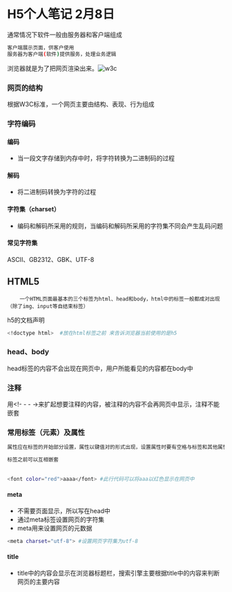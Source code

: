 # H5个人笔记  2月8日



通常情况下软件一般由服务器和客户端组成

```bash
客户端展示页面，供客户使用
服务器为客户端(软件)提供服务，处理业务逻辑
```

浏览器就是为了把网页渲染出来。![w3c](C:\Users\LENOVO\Desktop\练习文件\h5-css3\w3c.jpg)

### 网页的结构

根据W3C标准，一个网页主要由结构、表现、行为组成

### 字符编码

####  编码

- 当一段文字存储到内存中时，将字符转换为二进制码的过程

#### 解码

- 将二进制码转换为字符的过程

#### 字符集（charset）

- 编码和解码所采用的规则，当编码和解码所采用的字符集不同会产生乱码问题

#### 常见字符集

ASCII、GB2312、GBK、UTF-8

## HTML5

```ba
	一个HTML页面最基本的三个标签为html、head和body，html中的标签一般都成对出现（除了img、input等自结束标签）
```

h5的文档声明

```bash
<!doctype html>  #放在html标签之前 来告诉浏览器当前使用的是h5
```

### head、body

head标签的内容不会出现在网页中，用户所能看见的内容都在body中

### 注释

用<!- -   - ->来扩起想要注释的内容，被注释的内容不会再网页中显示，注释不能嵌套 

###  常用标签（元素）及属性

```bash
属性应在标签的开始部分设置，属性以键值对的形式出现，设置属性时要有空格与标签和其他属性区分开，不同属性有各自的意义应根据文档规定编写，属性值要用一对引号引起来

标签之前可以互相嵌套
	
	
<font color="red">aaaa</font> #此行代码可以将aaa以红色显示在网页中
```

#### meta

- 不需要页面显示，所以写在head中
- 通过meta标签设置网页的字符集
- meta用来设置网页的元数据

```bash
<meta charset="utf-8"> #设置网页字符集为utf-8
```

#### title

- title中的内容会显示在浏览器标题栏，搜索引擎主要根据title中的内容来判断网页的主要内容



